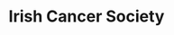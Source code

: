 ---
title: "Irish Cancer Society"
url: /dun-laoghaire/irish-cancer-society/
shop: Gebrauchtwaren
---